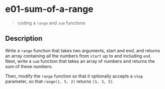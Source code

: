 # e01-sum-of-a-range
> coding a `range` and `sum` functions

## Description

Write a `range` function that takes two arguments, start and end, and returns an array containing all the numbers from `start` up to and including `end`.
Next, write a `sum` function that takes an array of numbers and returns the sum of these numbers.

Then, modify the `range` function so that it optionally accepts a `step` parameter, so that `range(1, 5, 2)` returns `[1, 3, 5]`.